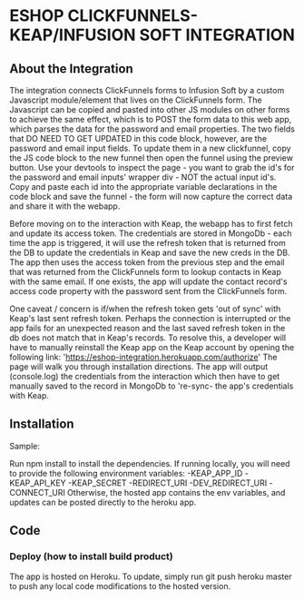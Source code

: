 # ESHOP CLICKFUNNELS-KEAP/INFUSION SOFT INTEGRATION

## About the Integration

The integration connects ClickFunnels forms to Infusion Soft by a custom Javascript module/element that lives on the ClickFunnels form. The Javascript can be copied and pasted into other JS modules on other forms to achieve the same effect, which is to POST the form data to this web app, which parses the data for the password and email properties. The two fields that DO NEED TO GET UPDATED in this code block, however, are the password and email input fields. To update them in a new clickfunnel, copy the JS code block to the new funnel then open the funnel using the preview button. Use your devtools to inspect the page - you want to grab the id's for the password and email inputs' wrapper div - NOT the actual input id's. Copy and paste each id into the appropriate variable declarations in the code block and save the funnel - the form will now capture the correct data and share it with the webapp. 

 Before moving on to the interaction with Keap, the webapp has to first fetch and update its access token. The credentials are stored in MongoDb - each time the app is triggered, it will use the refresh token that is returned from the DB to update the credentials in Keap and save the new creds in the DB. The app then uses the access token from the previous step and the email that was returned from the ClickFunnels form to lookup contacts in Keap with the same email. If one exists, the app will update the contact record's access code property with the password sent from the ClickFunnels form.

One caveat / concern is if/when the refresh token gets 'out of sync' with Keap's last sent refresh token. Perhaps the connection is interrupted or the app fails for an unexpected reason and the last saved refresh token in the db does not match that in Keap's records. To resolve this, a developer will have to manually reinstall the Keap app on the Keap account by opening the following link: 'https://eshop-integration.herokuapp.com/authorize'
The page will walk you through installation directions. The app will output (console.log) the credentials from the interaction which then have to get manually saved to the record in MongoDb to 're-sync- the app's credentials with Keap. 

## Installation

Sample:

Run npm install to install the dependencies. 
If running locally, you will need to provide the following environment variables:
    -KEAP_APP_ID
    -KEAP_API_KEY
    -KEAP_SECRET
    -REDIRECT_URI
    -DEV_REDIRECT_URI
    -CONNECT_URI
Otherwise, the hosted app contains the env variables, and updates can be posted directly to the heroku app.

## Code


### Deploy (how to install build product)

The app is hosted on Heroku. To update, simply run git push heroku master to push any local code modifications to the hosted version.
